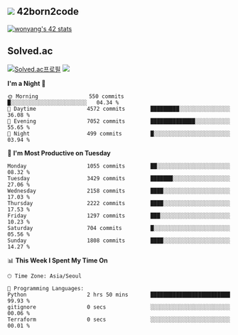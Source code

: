 
## <img src="https://img.shields.io/badge/-000000?style=flat&logo=42&logoColor=white"> 42born2code
<!--[![wonyang's 42 stats](https://badge42.vercel.app/api/v2/cl5nhe5b6007809kydha7ht42/stats?cursusId=21&coalitionId=88)](https://profile.intra.42.fr/users/wonyang)-->

[![wonyang's 42 stats](https://badge.mediaplus.ma/starryblue/wonyang?1337Badge=off&UM6P=off)](https://github.com/oakoudad/badge42)

## Solved.ac
[![Solved.ac프로필](http://mazassumnida.wtf/api/v2/generate_badge?boj=bennyws)](https://solved.ac/bennyws)
<a href="https://solved.ac/bennyws"><img src="http://mazandi.herokuapp.com/api?handle=bennyws&theme=cold"/></a>

<!--START_SECTION:waka-->
**I'm a Night 🦉** 

```text
🌞 Morning                550 commits         █░░░░░░░░░░░░░░░░░░░░░░░░   04.34 % 
🌆 Daytime                4572 commits        █████████░░░░░░░░░░░░░░░░   36.08 % 
🌃 Evening                7052 commits        ██████████████░░░░░░░░░░░   55.65 % 
🌙 Night                  499 commits         █░░░░░░░░░░░░░░░░░░░░░░░░   03.94 % 
```
📅 **I'm Most Productive on Tuesday** 

```text
Monday                   1055 commits        ██░░░░░░░░░░░░░░░░░░░░░░░   08.32 % 
Tuesday                  3429 commits        ███████░░░░░░░░░░░░░░░░░░   27.06 % 
Wednesday                2158 commits        ████░░░░░░░░░░░░░░░░░░░░░   17.03 % 
Thursday                 2222 commits        ████░░░░░░░░░░░░░░░░░░░░░   17.53 % 
Friday                   1297 commits        ███░░░░░░░░░░░░░░░░░░░░░░   10.23 % 
Saturday                 704 commits         █░░░░░░░░░░░░░░░░░░░░░░░░   05.56 % 
Sunday                   1808 commits        ████░░░░░░░░░░░░░░░░░░░░░   14.27 % 
```


📊 **This Week I Spent My Time On** 

```text
🕑︎ Time Zone: Asia/Seoul

💬 Programming Languages: 
Python                   2 hrs 50 mins       █████████████████████████   99.93 % 
gitignore                0 secs              ░░░░░░░░░░░░░░░░░░░░░░░░░   00.06 % 
Terraform                0 secs              ░░░░░░░░░░░░░░░░░░░░░░░░░   00.01 % 
```


<!--END_SECTION:waka-->
